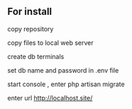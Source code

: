 ## For install

copy repository

copy files to local web server

create db terminals

set db name and password in .env file

start console , enter php artisan migrate

enter url http://localhost.site/
